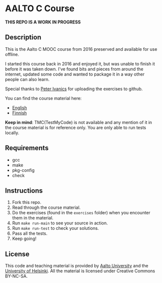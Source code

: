 # AALTO C Course

**THIS REPO IS A WORK IN PROGRESS**

## Description

This is the Aalto C MOOC course from 2016 preserved and available for use offline.

I started this course back in 2016 and enjoyed it, but was unable to finish it before it was taken down. I've found bits and pieces from around the internet, updated some code and wanted to package it in a way other people can also learn.

Special thanks to [Peter Ivanics](https://github.com/ivanicspeter92/2016-aalto-c/tree/master) for uploading the exercises to github.

You can find the course material here:
- [English](https://swawrzyn.github.io/aalto-c-mooc/en/home/)
- [Finnish](https://swawrzyn.github.io/aalto-c-mooc/fi/home/)

**Keep in mind**: TMC(TestMyCode) is not available and any mention of it in the course material is for reference only. You are only able to run tests locally.

## Requirements
- gcc
- make
- pkg-config
- check

## Instructions

1. Fork this repo.
2. Read through the course material.
3. Do the exercises (found in the `exercises` folder) when you encounter them in the material.
4. Run `make run-main` to see your source in action.
5. Run `make run-test` to check your solutions.
6. Pass all the tests.
7. Keep going!

## License

This code and teaching material is provided by [Aalto University](https://www.aalto.fi) and the [University of Helsinki](https://www.helsinki.fi). All the material is licensed under Creative Commons BY-NC-SA.